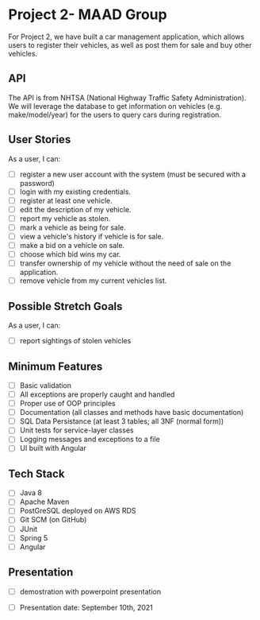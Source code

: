 # Project 2- MAAD Group
For Project 2, we have built a car management application, which allows users to register their vehicles, as well as post them for sale and buy other vehicles.
## API
The API is from NHTSA (National Highway Traffic Safety Administration). We will leverage the database to get information on vehicles (e.g. make/model/year) for the users to query cars during registration.
## User Stories
As a user, I can:
- [ ] register a new user account with the system (must be secured with a password)
- [ ] login with my existing credentials.
- [ ] register at least one vehicle.
- [ ] edit the description of my vehicle.
- [ ] report my vehicle as stolen.
- [ ] mark a vehicle as being for sale.
- [ ] view a vehicle's history if vehicle is for sale.
- [ ] make a bid on a vehicle on sale.
- [ ] choose which bid wins my car.
- [ ] transfer ownership of my vehicle without the need of sale on the application.
- [ ] remove vehicle from my current vehicles list.
## Possible Stretch Goals
As a user, I can:
- [ ] report sightings of stolen vehicles
## Minimum Features
- [ ] Basic validation
- [ ] All exceptions are properly caught and handled
- [ ] Proper use of OOP principles
- [ ] Documentation (all classes and methods have basic documentation)
- [ ] SQL Data Persistance (at least 3 tables; all 3NF (normal form))
- [ ] Unit tests for service-layer classes
- [ ] Logging messages and exceptions to a file
- [ ] UI built with Angular
## Tech Stack
- [ ] Java 8
- [ ] Apache Maven
- [ ] PostGreSQL deployed on AWS RDS
- [ ] Git SCM (on GitHub)
- [ ] JUnit
- [ ] Spring 5
- [ ] Angular
## Presentation
- [ ] demostration with powerpoint presentation
- [ ] Presentation date: September 10th, 2021

